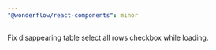 ```yaml
---
"@wonderflow/react-components": minor
---
```


Fix disappearing table select all rows checkbox while loading.
